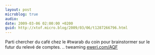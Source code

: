 ```yaml
---
layout: post
microblog: true
audio: 
date: 2009-03-06 02:00:00 +0200
guid: http://xtof.micro.blog/2009/03/06/t1287266796.html
---
```

Parti chercher du café chez le #twarab du coin pour brainstormer sur le futur du relevé de comptes. .. tweaming  [eweri.com/AQF](http://eweri.com/AQF)
